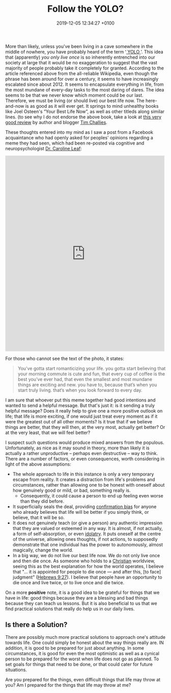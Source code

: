 ﻿---
layout: post
title: "Follow the YOLO?"
date: 2019-12-05 12:34:27 +0100
categories: Theology, Psychology, PositivePsychology, SocialPsychology.
---

More than likely, unless you've been living in a cave somewhere in the middle of nowhere, you have probably heard of the term &lsquo;<a href = "https://en.wikipedia.org/wiki/YOLO_(aphorism)"> YOLO </a>&rsquo;.  This idea that (apparently) <i>you only live once</i> is so inherently entrenched into our society at large that it would be no exaggeration to suggest that the vast majority of people probably take it completely for granted.  According to the  article referenced above from the all-reliable Wikipedia, even though the phrase has been around for over a century, it seems to have increasingly escalated since about 2012.  It seems to encapsulate everything in life, from the most mundane of every-day tasks to the most daring of dares.  The idea seems to be that we never know which moment could be our last.  Therefore, we must be living (or should live) our best life now.  The here-and-now is as good as it will ever get.  It springs to mind unhealthy books like Joel Osteen's &ldquo;Your Best Life Now&rdquo;, as well as other titleds along similar lines.
(to see why I do not endorse the above book, take a look at [this very good review](https://www.challies.com/articles/the-bestsellers-your-best-life-now/) by author and blogger [Tim Challies](https://www.challies.com/).

These thoughts entered into my mind as I saw a post from a Facebook acquaintance who had openly asked for peoples' opinions regarding a meme they had seen, which had been re-posted via cognitive and neuropsychologist [Dr. Caroline Leaf](https://drleaf.com/pages/about-dr-leaf):
<iframe src="https://www.facebook.com/plugins/post.php?href=https%3A%2F%2Fwww.facebook.com%2Fdrleaf%2Fposts%2F10156523028411078%3A0&width=500" width="500" height="613" style="border:none;overflow:hidden" scrolling="no" frameborder="0" allowTransparency="true" allow="encrypted-media"></iframe>

For those who cannot see the text of the photo, it states:
<blockquote>You’ve gotta start romanticizing your life. you gotta start believing that your morning commute is cute and fun, that every cup of coffee is the best you’ve ever had, that even the smallest and most mundane things are exciting and new. you have to, because that’s when you start truly living. that‘s when you look forward to every day.</blockquote>

I am sure that whoever put this meme together had good intentions and wanted to send a helpful message.  But that's just it: is it sending a truly helpful message? Does it really help to give one a more positive outlook on life; that life is more exciting, if one would just treat every moment as if it were the greatest out of all other moments? Is it true that if we believe things are better, that they will then, at the very most, actually get better? Or at the very least, that we will feel better?

I suspect such questions would produce mixed answers from the populous.  Unfortunately, as nice as it may sound in theory, more than likely it is actually a rather unproductive – perhaps even destructive – way to think.  There are a number of factors, or even consequences, worth considering in light of the above assumptions:
* The whole approach to life in this instance is only a very temporary escape from reality.  It creates a distraction from life's problems and circumstances, rather than allowing one to be honest with oneself about how genuinely good or mild, or bad, something really is.
    * Consequently, it could cause a person to end up feeling even worse than they did before.
* It superficially seals the deal, providing [confirmation bias](https://dictionary.apa.org/confirmation-bias/) for anyone who already believes that life will be better if you simply think, or believe, that it will be so.
* It does not genuinely teach (or give a person) any authentic impression that they are valued or esteemed in any way.  It is almost, if not actually, a form of self-absorption, or even [idolatry](https://www.merriam-webster.com/dictionary/idolatry).  It puts oneself at the centre of the universe, allowing ones thoughts, if not actions, to supposedly demonstrate that one individual has the power to autonomously, almost magically, change the world.
* In a big way, we do not live our best life now.  We do not only live once and then die once.  As someone who holds to a [Christian](https://www.gotquestions.org/what-is-a-Christian.html) worldview, seeing this as the best explanation for how the world operates, I believe that &quot;... it is appointed for people to die once — and after this, [to face] judgment&quot; ([Hebrews 9:27](https://www.bible.com/bible/1713/HEB.9.27.CSB)).  I believe that people have an opportunity to die once and live twice, or to live once and die twice.
 
 On a more <b>positive</b> note, it is a good idea to be grateful for things that we have in life: good things because they are a blessing and bad things because they can teach us lessons.  But it is also beneficial to us that we find practical solutions that really do help us in our daily lives.

## Is there a Solution?
There are possibly much more practical solutions to approach one's attitude towards life.  One could simply be honest about the way things really are.  IN addition, it is good to be prepared for just about anything.  In some circumstances, it is good for even the most optimistic as well as a cynical person to be prepared for the worst when life does not go as planned.  To set goals for things that need to be done, or that could cater for future situations.

Are you prepared for the things, even difficult things that life may throw at you? Am I prepared for the things that life may throw at me?